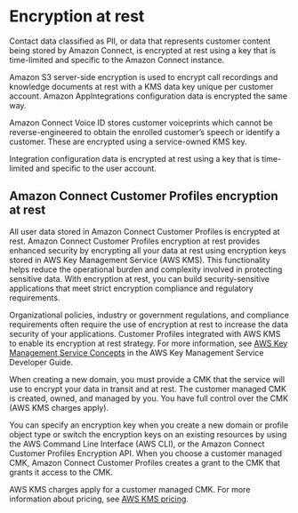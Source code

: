 # Encryption at rest<a name="encryption-at-rest"></a>

Contact data classified as PII, or data that represents customer content being stored by Amazon Connect, is encrypted at rest using a key that is time\-limited and specific to the Amazon Connect instance\.

Amazon S3 server\-side encryption is used to encrypt call recordings and knowledge documents at rest with a KMS data key unique per customer account\. Amazon AppIntegrations configuration data is encrypted the same way\.

Amazon Connect Voice ID stores customer voiceprints which cannot be reverse\-engineered to obtain the enrolled customer’s speech or identify a customer\. These are encrypted using a service\-owned KMS key\.

Integration configuration data is encrypted at rest using a key that is time\-limited and specific to the user account\.

## Amazon Connect Customer Profiles encryption at rest<a name="encryption-at-rest-customer-profiles"></a>

All user data stored in Amazon Connect Customer Profiles is encrypted at rest\. Amazon Connect Customer Profiles encryption at rest provides enhanced security by encrypting all your data at rest using encryption keys stored in AWS Key Management Service \(AWS KMS\)\. This functionality helps reduce the operational burden and complexity involved in protecting sensitive data\. With encryption at rest, you can build security\-sensitive applications that meet strict encryption compliance and regulatory requirements\.

Organizational policies, industry or government regulations, and compliance requirements often require the use of encryption at rest to increase the data security of your applications\. Customer Profiles integrated with AWS KMS to enable its encryption at rest strategy\. For more information, see [AWS Key Management Service Concepts](https://docs.aws.amazon.com/kms/latest/developerguide/concepts.html) in the AWS Key Management Service Developer Guide\. 

When creating a new domain, you must provide a CMK that the service will use to encrypt your data in transit and at rest\. The customer managed CMK is created, owned, and managed by you\. You have full control over the CMK \(AWS KMS charges apply\)\.

You can specify an encryption key when you create a new domain or profile object type or switch the encryption keys on an existing resources by using the AWS Command Line Interface \(AWS CLI\), or the Amazon Connect Customer Profiles Encryption API\. When you choose a customer managed CMK, Amazon Connect Customer Profiles creates a grant to the CMK that grants it access to the CMK\.

AWS KMS charges apply for a customer managed CMK\. For more information about pricing, see [AWS KMS pricing](http://aws.amazon.com/kms/pricing/)\. 